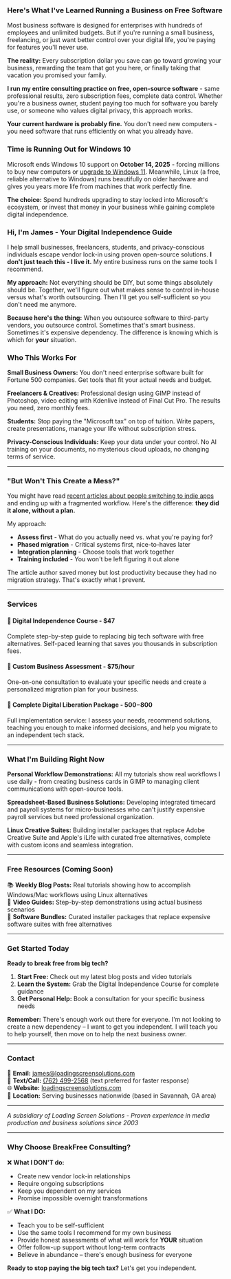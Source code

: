 ### Here's What I've Learned Running a Business on Free Software

Most business software is designed for enterprises with hundreds of employees and unlimited budgets. But if you're running a small business, freelancing, or just want better control over your digital life, you're paying for features you'll never use.

**The reality:** Every subscription dollar you save can go toward growing your business, rewarding the team that got you here, or finally taking that vacation you promised your family.

**I run my entire consulting practice on free, open-source software** - same professional results, zero subscription fees, complete data control. Whether you're a business owner, student paying too much for software you barely use, or someone who values digital privacy, this approach works.

**Your current hardware is probably fine.** You don't need new computers - you need software that runs efficiently on what you already have.

### Time is Running Out for Windows 10

Microsoft ends Windows 10 support on **October 14, 2025** - forcing millions to buy new computers or [upgrade to Windows 11](https://support.microsoft.com/en-us/windows/windows-10-support-ends-on-october-14-2025-2ca8b313-1946-43d3-b55c-2b95b107f281). Meanwhile, Linux (a free, reliable alternative to Windows) runs beautifully on older hardware and gives you years more life from machines that work perfectly fine.

**The choice:** Spend hundreds upgrading to stay locked into Microsoft's ecosystem, or invest that money in your business while gaining complete digital independence.

### Hi, I'm James - Your Digital Independence Guide

I help small businesses, freelancers, students, and privacy-conscious individuals escape vendor lock-in using proven open-source solutions. **I don't just teach this - I live it.** My entire business runs on the same tools I recommend.

**My approach:** Not everything should be DIY, but some things absolutely should be. Together, we'll figure out what makes sense to control in-house versus what's worth outsourcing. Then I'll get you self-sufficient so you don't need me anymore.

**Because here's the thing:** When you outsource software to third-party vendors, you outsource control. Sometimes that's smart business. Sometimes it's expensive dependency. The difference is knowing which is which for **your** situation.

### Who This Works For

**Small Business Owners:** You don't need enterprise software built for Fortune 500 companies. Get tools that fit your actual needs and budget.

**Freelancers & Creatives:** Professional design using GIMP instead of Photoshop, video editing with Kdenlive instead of Final Cut Pro. The results you need, zero monthly fees.

**Students:** Stop paying the "Microsoft tax" on top of tuition. Write papers, create presentations, manage your life without subscription stress.

**Privacy-Conscious Individuals:** Keep your data under your control. No AI training on your documents, no mysterious cloud uploads, no changing terms of service.

---

### "But Won't This Create a Mess?"

You might have read [recent articles about people switching to indie apps](https://www.androidauthority.com/switched-indie-apps-privacy-workflow-mess-3515842/) and ending up with a fragmented workflow. Here's the difference: **they did it alone, without a plan.**

My approach:
- **Assess first** - What do you actually need vs. what you're paying for?
- **Phased migration** - Critical systems first, nice-to-haves later
- **Integration planning** - Choose tools that work together
- **Training included** - You won't be left figuring it out alone

The article author saved money but lost productivity because they had no migration strategy. That's exactly what I prevent.

---
### Services

#### 🎯 **Digital Independence Course** - $47
Complete step-by-step guide to replacing big tech software with free alternatives. Self-paced learning that saves you thousands in subscription fees.

#### 💼 **Custom Business Assessment** - $75/hour
One-on-one consultation to evaluate your specific needs and create a personalized migration plan for your business.

#### 🚀 **Complete Digital Liberation Package** - $500-$800
Full implementation service: I assess your needs, recommend solutions, teaching you enough to make informed decisions, and help you migrate to an independent tech stack.

---

### What I'm Building Right Now

**Personal Workflow Demonstrations:** All my tutorials show real workflows I use daily - from creating business cards in GIMP to managing client communications with open-source tools.

**Spreadsheet-Based Business Solutions:** Developing integrated timecard and payroll systems for micro-businesses who can't justify expensive payroll services but need professional organization.

**Linux Creative Suites:** Building installer packages that replace Adobe Creative Suite and Apple's iLife with curated free alternatives, complete with custom icons and seamless integration.

---

### Free Resources (Coming Soon)

📚 **Weekly Blog Posts:** Real tutorials showing how to accomplish Windows/Mac workflows using Linux alternatives  
🎥 **Video Guides:** Step-by-step demonstrations using actual business scenarios  
💾 **Software Bundles:** Curated installer packages that replace expensive software suites with free alternatives

---

### Get Started Today

**Ready to break free from big tech?**

1. **Start Free:** Check out my latest blog posts and video tutorials
2. **Learn the System:** Grab the Digital Independence Course for complete guidance
3. **Get Personal Help:** Book a consultation for your specific business needs

**Remember:** There's enough work out there for everyone. I'm not looking to create a new dependency – I want to get you independent. I will teach you to help yourself, then move on to help the next business owner.

---

### Contact

📧 **Email:** [james@loadingscreensolutions.com](mailto:james@loadingscreensolutions.com)  
📱 **Text/Call:** [(762) 499-2568](tel:+1-762-499-2568) (text preferred for faster response)  
🌐 **Website:** [loadingscreensolutions.com](https://loadingscreensolutions.com)  
📍 **Location:** Serving businesses nationwide (based in Savannah, GA area)

---

*A subsidiary of Loading Screen Solutions - Proven experience in media production and business solutions since 2003*

---

### Why Choose BreakFree Consulting?

❌ **What I DON'T do:**
- Create new vendor lock-in relationships
- Require ongoing subscriptions
- Keep you dependent on my services
- Promise impossible overnight transformations

✅ **What I DO:**
- Teach you to be self-sufficient
- Use the same tools I recommend for my own business  
- Provide honest assessments of what will work for **YOUR** situation
- Offer follow-up support without long-term contracts
- Believe in abundance – there's enough business for everyone

**Ready to stop paying the big tech tax?** Let's get you independent.
